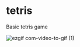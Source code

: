 # tetris

Basic tetris game 

![ezgif com-video-to-gif (1)](https://github.com/levidomates/tetris/assets/65045005/856ce08f-1163-4a85-9c70-f688c0cb71d7)

